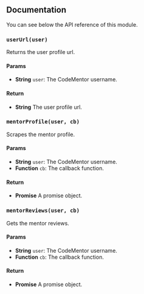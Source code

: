 ## Documentation
You can see below the API reference of this module.

### `userUrl(user)`
Returns the user profile url.

#### Params
- **String** `user`: The CodeMentor username.

#### Return
- **String** The user profile url.

### `mentorProfile(user, cb)`
Scrapes the mentor profile.

#### Params
- **String** `user`: The CodeMentor username.
- **Function** `cb`: The callback function.

#### Return
- **Promise** A promise object.

### `mentorReviews(user, cb)`
Gets the mentor reviews.

#### Params
- **String** `user`: The CodeMentor username.
- **Function** `cb`: The callback function.

#### Return
- **Promise** A promise object.

